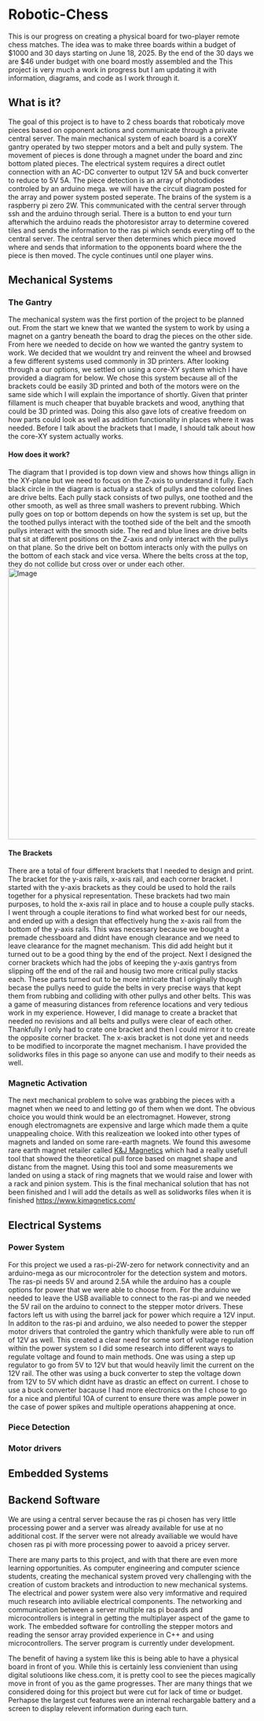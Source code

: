 # Robotic-Chess
This is our progress on creating a physical board for two-player remote chess matches.
The idea was to make three boards within a budget of $1000 and 30 days starting on June 18, 2025.
By the end of the 30 days we are $46 under budget with one board mostly assembled and the 
This project is very much a work in progress but I am updating it with information, diagrams, and code as I work through it.

## What is it?
The goal of this project is to have to 2 chess boards that roboticaly move pieces based on opponent actions and communicate through a private central server.
The main mechanical system of each board is a coreXY gantry operated by two stepper motors and a belt and pully system.
The movement of pieces is done through a magnet under the board and zinc bottom plated pieces.
The electrical system requires a direct outlet connection with an AC-DC converter to output 12V 5A and buck converter to reduce to 5V 5A.
The piece detection is an array of photodiodes controled by an arduino mega. we will have the circuit diagram posted for the array and power system posted seperate.
The brains of the system is a raspberry pi zero 2W. This communicated with the central server through ssh and the arduino through serial.
There is a button to end your turn afterwhich the arduino reads the photoresistor array to determine covered tiles and sends the information to the ras pi which sends everyting off to the central server.
The central server then determines which piece moved where and sends that information to the opponents board where the the piece is then moved.
The cycle continues until one player wins.

## Mechanical Systems
### The Gantry
The mechanical system was the first portion of the project to be planned out. From the start we knew that we wanted the system to work by using a magnet on a gantry beneath the board to drag the pieces on the other side.
From here we needed to decide on how we wanted the gantry system to work.
We decided that we wouldnt try and reinvent the wheel and browsed a few different systems used commonly in 3D printers.
After looking through a our options, we settled on using a core-XY system which I have provided a diagram for below.
We chose this system because all of the brackets could be easily 3D printed and both of the motors were on the same side which I will explain the importance of shortly.
Given that printer fillament is much cheaper that buyable brackets and wood, anything that could be 3D printed was.
Doing this also gave lots of creative freedom on how parts could look as well as addition functionality in places where it was needed.
Before I talk about the brackets that I made, I should talk about how the core-XY system actually works.
#### How does it work?
The diagram that I provided is top down view and shows how things allign in the XY-plane but we need to focus on the Z-axis to understand it fully.
Each black circle in the diagram is actually a stack of pullys and the colored lines are drive belts.
Each pully stack consists of two pullys, one toothed and the other smooth, as well as three small washers to prevent rubbing.
Which pully goes on top or bottom depends on how the system is set up, but the the toothed pullys interact with the toothed side of the belt and the smooth pullys interact with the smooth side.
The red and blue lines are drive belts that sit at different positions on the Z-axis and only interact with the pullys on that plane.
So the drive belt on bottom interacts only with the pullys on the bottom of each stack and vice versa.
Where the belts cross at the top, they do not collide but cross over or under each other.
<img width="520" height="552" alt="Image" src="https://github.com/user-attachments/assets/09db13cd-5efd-45a4-b1ca-fb58bdc8525f" />
#### The Brackets
There are a total of four different brackets that I needed to design and print.
The bracket for the y-axis rails, x-axis rail, and each corner bracket.
I started with the y-axis brackets as they could be used to hold the rails together for a physical representation.
These brackets had two main purposes, to hold the x-axis rail in place and to house a couple pully stacks.
I went through a couple iterations to find what worked best for our needs, and ended up with a design that effectively hung the x-axis rail from the bottom of the y-axis rails.
This was necessary because we bought a premade chessboard and didnt have enough clearance and we need to leave clearance for the magnet mechanism.
This did add height but it turned out to be a good thing by the end of the project.
Next I designed the corner brackets which had the jobs of keeping the y-axis gantrys from slipping off the end of the rail and housig two more critical pully stacks each.
These parts turned out to be more intricate that I originally though becase the pullys need to guide the belts in very precise ways that kept them from rubbing and colliding with other pullys and other belts.
This was a game of measuring distances from reference locations and very tedious work in my experience.
However, I did manage to create a bracket that needed no revisions and all belts and pullys were clear of each other.
Thankfully I only had to crate one bracket and then I could mirror it to create the opposite corner bracket.
The x-axis bracket is not done yet and needs to be modified to incorporate the magnet mechanism.
I have provided the solidworks files in this page so anyone can use and modify to their needs as well.

### Magnetic Activation
The next mechanical problem to solve was grabbing the pieces with a magnet when we need to and letting go of them when we dont.
The obvious choice you would think would be an electromagnet.
However, strong enough electromagnets are expensive and large which made them a quite unappealing choice.
With this realizeation we looked into other types of magnets and landed on some rare-earth magnets.
We found this awesome rare earth magnet retailer called [K&J Magnetics](https://www.kjmagnetics.com/) which had a really usefull tool that showed the theoretical pull force based on magnet shape and distanc from the magnet.
Using this tool and some measurements we landed on using a stack of ring magnets that we would raise and lower with a rack and pinion system.
This is the final mechanical solution that has not been finished and I will add the details as well as solidworks files when it is finished
https://www.kjmagnetics.com/

## Electrical Systems
### Power System
For this project we used a ras-pi-2W-zero for network connectivity and an arduino-mega as our microcontroler for the detection system and motors.
The ras-pi needs 5V and around 2.5A while the arduino has a couple options for power that we were able to choose from.
For the arduino we needed to leave the USB availiable to connect to the ras-pi and we needed the 5V rail on the arduino to connect to the stepper motor drivers.
These factors left us with using the barrel jack for power which require a 12V input.
In additon to the ras-pi and arduino, we also needed to power the stepper motor drivers that controled the gantry which thankfully were able to run off of 12V as well.
This created a clear need for some sort of voltage regulation within the power system so I did some research into different ways to regulate voltage and found to main methods.
One was using a step up regulator to go from 5V to 12V but that would heavily limit the current on the 12V rail.
The other was using a buck converter to step the voltage down from 12V to 5V which didnt have as drastic an effect on current.
I chose to use a buck converter bacause I had more electronics on the 
I chose to go for a nice and plentiful 10A of current to ensure there was ample power in the case of power spikes and multiple operations ahappening at once.
### Piece Detection
### Motor drivers

## Embedded Systems

## Backend Software

We are using a central server because the ras pi chosen has very little processing power and a server was already available for use at no additional cost.
If the server were not already availiable we would have chosen ras pi with more processing power to aavoid a pricey server.

There are many parts to this project, and with that there are even more learning opportunities.
As computer engineering and computer science students, creating the mechanical system proved very challenging with the creation of custom brackets and introduction to new mechanical systems.
The electrical and power system were also very imformative and required much research into aviliable electrical components.
The networking and communication between a server multiple ras pi boards and microcontrollers is integral in getting the multiplayer aspect of the game to work.
The embedded software for controlling the stepper motors and reading the sensor array provided experience in C++ and using microcontrollers.
The server program is currently under development.

The benefit of having a system like this is being able to have a physical board in front of you.
While this is certainly less convienient than using digital solutioons like chess.com, it is pretty cool to see the pieces magically move in front of you as the game progresses.
Ther are many things that we considered doing for this project but were cut for lack of time or budget.
Perhapse the largest cut features were an internal rechargable battery and a screen to display relevent information during each turn.
